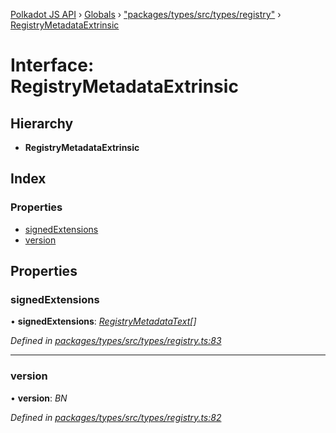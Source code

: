[Polkadot JS API](../README.md) › [Globals](../globals.md) › ["packages/types/src/types/registry"](../modules/_packages_types_src_types_registry_.md) › [RegistryMetadataExtrinsic](_packages_types_src_types_registry_.registrymetadataextrinsic.md)

# Interface: RegistryMetadataExtrinsic

## Hierarchy

* **RegistryMetadataExtrinsic**

## Index

### Properties

* [signedExtensions](_packages_types_src_types_registry_.registrymetadataextrinsic.md#signedextensions)
* [version](_packages_types_src_types_registry_.registrymetadataextrinsic.md#version)

## Properties

###  signedExtensions

• **signedExtensions**: *[RegistryMetadataText](_packages_types_src_types_registry_.registrymetadatatext.md)[]*

*Defined in [packages/types/src/types/registry.ts:83](https://github.com/polkadot-js/api/blob/e42af97928/packages/types/src/types/registry.ts#L83)*

___

###  version

• **version**: *BN*

*Defined in [packages/types/src/types/registry.ts:82](https://github.com/polkadot-js/api/blob/e42af97928/packages/types/src/types/registry.ts#L82)*
